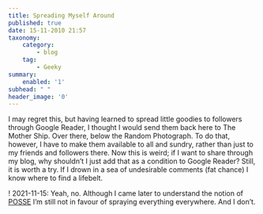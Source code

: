 ```yaml
---
title: Spreading Myself Around
published: true
date: 15-11-2010 21:57
taxonomy:
    category:
        - blog
    tag:
        - Geeky
summary:
    enabled: '1'
subhead: " "
header_image: '0'
---
```


I may regret this, but having learned to spread little goodies to followers through Google Reader, I thought I would send them back here to The Mother Ship. Over there, below the Random Photograph. To do that, however, I have to make them available to all and sundry, rather than just to my friends and followers there. Now this is weird; if I want to share through my blog, why shouldn’t I just add that as a condition to Google Reader? Still, it is worth a try. If I drown in a sea of undesirable comments (fat chance) I know where to find a lifebelt.

! 2021-11-15: Yeah, no. Although I came later to understand the notion of [POSSE](https://indieweb.org/POSSE) I’m still not in favour of spraying everything everywhere. And I don’t.